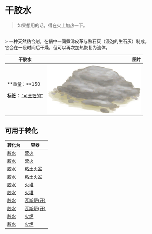 # 干胶水  
> 如果想用的话，得在火上加热一下。  
<br>  
> 一种天然粘合剂，在锅中一同煮沸皮革与熟石灰（浸泡的生石灰）制成。<br>它会在一段时间后干燥，但可以再次加热恢复为流体。  
  
  干胶水  |   图片   
 ----  |  ----:   
 **重量：**150<br><br>**标签：**	[“可烹饪的”](tag_Cookable.md)  |  <img decoding="async" src="Sprite/MortarBurnt.png" href="a.md" style="max-width:300px;max-height:300px;">   
  
## 可用于转化  
转化为  |  容器  
----  |  ----  
[胶水](Glue.md)  |  [营火](Campfire.md)  
[胶水](Glue.md)  |  [营火](Campfire.md)  
[胶水](Glue.md)  |  [粘土火盆](ClayFirePit.md)  
[胶水](Glue.md)  |  [粘土火盆](ClayFirePit.md)  
[胶水](Glue.md)  |  [火堆](Fire.md)  
[胶水](Glue.md)  |  [火堆](Fire.md)  
[胶水](Glue.md)  |  [瓦斯炉(开)](GasCookerOn.md)  
[胶水](Glue.md)  |  [瓦斯炉(开)](GasCookerOn.md)  
[胶水](Glue.md)  |  [火炉](Stove.md)  
[胶水](Glue.md)  |  [火炉](Stove.md)  
